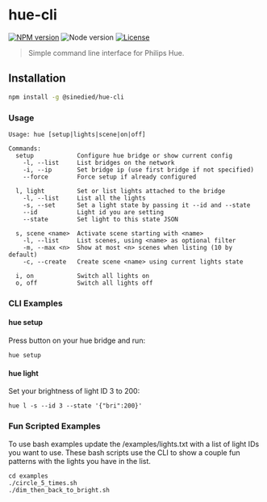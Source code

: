 # hue-cli

[![NPM version](https://img.shields.io/npm/v/@sinedied/hue-cli.svg)](https://www.npmjs.com/package/@sinedied/hue-cli)
![Node version](https://img.shields.io/badge/node-%3E%3D5.0.0-brightgreen.svg)
[![License](https://img.shields.io/badge/license-MIT-blue.svg)](LICENSE)

> Simple command line interface for Philips Hue.

## Installation

```bash
npm install -g @sinedied/hue-cli
```

### Usage

```
Usage: hue [setup|lights|scene|on|off]

Commands:
  setup            Configure hue bridge or show current config
    -l, --list     List bridges on the network
    -i, --ip       Set bridge ip (use first bridge if not specified)
    --force        Force setup if already configured

  l, light         Set or list lights attached to the bridge
    -l, --list     List all the lights
    -s, --set      Set a light state by passing it --id and --state
    --id           Light id you are setting
    --state        Set light to this state JSON

  s, scene <name>  Activate scene starting with <name>
    -l, --list     List scenes, using <name> as optional filter
    -m, --max <n>  Show at most <n> scenes when listing (10 by default)
    -c, --create   Create scene <name> using current lights state

  i, on            Switch all lights on  
  o, off           Switch all lights off
```

### CLI Examples

#### hue setup

Press button on your hue bridge and run:
```
hue setup
```

#### hue light

Set your brightness of light ID 3 to 200:
```
hue l -s --id 3 --state '{"bri":200}'
```

### Fun Scripted Examples

To use bash examples update the /examples/lights.txt with a list of light IDs you want to use.  These bash scripts use the CLI to show a couple fun patterns with the lights you have in the list.

```
cd examples
./circle_5_times.sh
./dim_then_back_to_bright.sh
```
